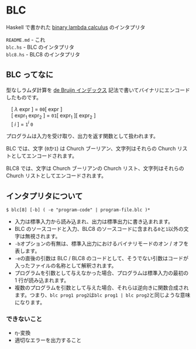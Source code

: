 # BLC
Haskell で書かれた [binary lambda calculus](https://tromp.github.io/cl/Binary_lambda_calculus.html) のインタプリタ

`README.md` - これ  
`blc.hs` - BLC のインタプリタ  
`blc8.hs` - BLC8 のインタプリタ

## BLC ってなに
型なしラムダ計算を [de Bruijn インデックス](https://ja.wikipedia.org/wiki/%E3%83%89%E3%83%BB%E3%83%96%E3%83%A9%E3%82%A6%E3%83%B3%E3%83%BB%E3%82%A4%E3%83%B3%E3%83%87%E3%83%83%E3%82%AF%E3%82%B9) 記法で書いてバイナリにエンコードしたものです。

&emsp;\[ *λ* expr \] = `00`\[ expr \]  
&emsp;\[ expr<sub>1</sub> expr<sub>2</sub> \] = `01`\[ expr<sub>1</sub> \]\[ expr<sub>2</sub> \]  
&emsp;\[ *i* \] = `1`<sup>*i*</sup> `0`

プログラムは入力を受け取り、出力を返す関数として扱われます。

BLC では、文字 (`0`か`1`) は Church ブーリアン、文字列はそれらの Church リストとしてエンコードされます。

BLC8 では、文字は Church ブーリアンの Church リスト、文字列はそれらの Church リストとしてエンコードされます。

## インタプリタについて
```
$ blc[8] [-b] ( -e "program-code" | program-file.blc )*
```
- 入力は標準入力から読み込まれ、出力は標準出力に書き込まれます。
- BLC のソースコードと入力、BLC8 のソースコードに含まれる`0`と`1`以外の文字は無視されます。
- `-b`オプションの有無は、標準入出力におけるバイナリモードのオン / オフを表します。
- `-e`の直後の引数は BLC / BLC8 のコードとして、そうでない引数はコードが入ったファイルの名称として解釈されます。
- プログラムを引数として与えなかった場合、プログラムは標準入力の最初の 1 行が読み込まれます。
- 複数のプログラムを引数として与えた場合、それらは逆向きに関数合成されます。つまり、`blc prog1 prog2`は`blc prog1 | blc prog2`と同じような意味になります。

### できないこと
- η-変換
- 適切なエラーを出力すること

